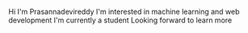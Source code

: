 Hi I'm Prasannadevireddy
I'm interested in machine learning and web development
I'm currently a student
Looking forward to learn more


<!---
pradevi12/pradevi12 is a ✨ special ✨ repository because its `README.md` (this file) appears on your GitHub profile.
You can click the Preview link to take a look at your changes.
--->
